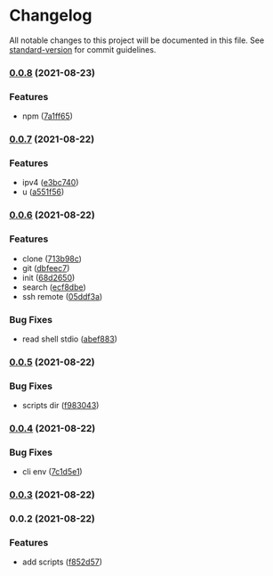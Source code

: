 # Changelog

All notable changes to this project will be documented in this file. See [standard-version](https://github.com/conventional-changelog/standard-version) for commit guidelines.

### [0.0.8](https://github.com/Saber2pr/sa/compare/v0.0.7...v0.0.8) (2021-08-23)


### Features

* npm ([7a1ff65](https://github.com/Saber2pr/sa/commit/7a1ff6593d0429a584485053061d7b12fd21ebc0))

### [0.0.7](https://github.com/Saber2pr/sa/compare/v0.0.6...v0.0.7) (2021-08-22)


### Features

* ipv4 ([e3bc740](https://github.com/Saber2pr/sa/commit/e3bc7403c776525d54e470e928b34c12cde617ab))
* u ([a551f56](https://github.com/Saber2pr/sa/commit/a551f56ed71b6484b5a067bd55814c1ae4617b1a))

### [0.0.6](https://github.com/Saber2pr/sa/compare/v0.0.5...v0.0.6) (2021-08-22)


### Features

* clone ([713b98c](https://github.com/Saber2pr/sa/commit/713b98c98a1f265c70917fd246bd96d241dccd66))
* git ([dbfeec7](https://github.com/Saber2pr/sa/commit/dbfeec7680c88a295223ffc9c7c06d2576aad8a9))
* init ([68d2650](https://github.com/Saber2pr/sa/commit/68d2650c0c9ce4555db33368ae2f812d7b78c14f))
* search ([ecf8dbe](https://github.com/Saber2pr/sa/commit/ecf8dbe3fdd76a1a6b8faeedf15da80fa5b7b23f))
* ssh remote ([05ddf3a](https://github.com/Saber2pr/sa/commit/05ddf3ae71be2b27e00c3575e15730ac089f690c))


### Bug Fixes

* read shell stdio ([abef883](https://github.com/Saber2pr/sa/commit/abef883f0c4589e1222dc16255fbadbedd4d9dec))

### [0.0.5](https://github.com/Saber2pr/sa/compare/v0.0.4...v0.0.5) (2021-08-22)


### Bug Fixes

* scripts dir ([f983043](https://github.com/Saber2pr/sa/commit/f983043947fea48c67af44046a4d3947040625f0))

### [0.0.4](https://github.com/Saber2pr/sa/compare/v0.0.3...v0.0.4) (2021-08-22)


### Bug Fixes

* cli env ([7c1d5e1](https://github.com/Saber2pr/sa/commit/7c1d5e178f0e4aab8420432ac015c5523dff2b14))

### [0.0.3](https://github.com/Saber2pr/sa/compare/v0.0.2...v0.0.3) (2021-08-22)

### 0.0.2 (2021-08-22)


### Features

* add scripts ([f852d57](https://github.com/Saber2pr/sa/commit/f852d57f49d87bafb93119c5e27444c38a0e9b52))
